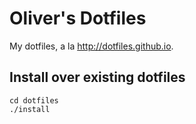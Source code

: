 # Oliver's Dotfiles

My dotfiles, a la <http://dotfiles.github.io>.

## Install over existing dotfiles

```shell
cd dotfiles
./install
```
